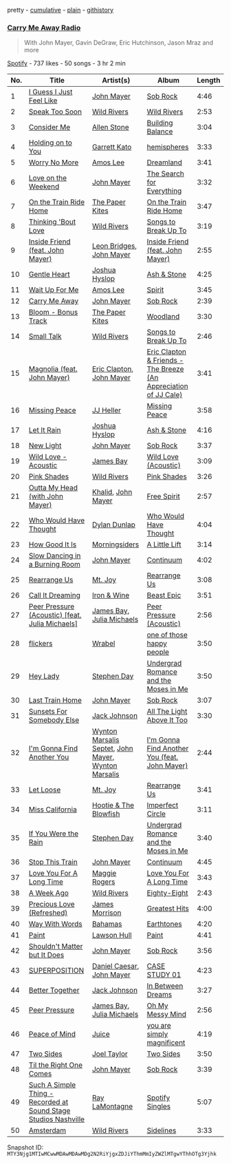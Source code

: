 pretty - [cumulative](/playlists/cumulative/37i9dQZF1E8FdFKgRxUOJv.md) - [plain](/playlists/plain/37i9dQZF1E8FdFKgRxUOJv) - [githistory](https://github.githistory.xyz/mackorone/spotify-playlist-archive/blob/main/playlists/plain/37i9dQZF1E8FdFKgRxUOJv)

### [Carry Me Away Radio](https://open.spotify.com/playlist/37i9dQZF1E8FdFKgRxUOJv)

> With John Mayer, Gavin DeGraw, Eric Hutchinson, Jason Mraz and more

[Spotify](https://open.spotify.com/user/spotify) - 737 likes - 50 songs - 3 hr 2 min

| No. | Title | Artist(s) | Album | Length |
|---|---|---|---|---|
| 1 | [I Guess I Just Feel Like](https://open.spotify.com/track/4Im6GRj17qa7NW76OsJh1s) | [John Mayer](https://open.spotify.com/artist/0hEurMDQu99nJRq8pTxO14) | [Sob Rock](https://open.spotify.com/album/2JmfwvRDitJlTUoLCkp61z) | 4:46 |
| 2 | [Speak Too Soon](https://open.spotify.com/track/0AUURXuRvLPKEH6KaJZSXy) | [Wild Rivers](https://open.spotify.com/artist/59sBwR0jPSTrbMtuTkRPN5) | [Wild Rivers](https://open.spotify.com/album/4SMbqvJenspMXbcPROZsVK) | 2:53 |
| 3 | [Consider Me](https://open.spotify.com/track/6eA8pANu9ryDcoTTe5myKk) | [Allen Stone](https://open.spotify.com/artist/536osqBGKzeozje8BfcGsa) | [Building Balance](https://open.spotify.com/album/2vExIljZtXXu7wRRENGGwy) | 3:04 |
| 4 | [Holding on to You](https://open.spotify.com/track/2XbGCUjNjQgJPMO1QbMp5a) | [Garrett Kato](https://open.spotify.com/artist/4S3VOqqGguEZu3vbJMig4t) | [hemispheres](https://open.spotify.com/album/7xRQ2OolSyln0FHE6sPAJC) | 3:33 |
| 5 | [Worry No More](https://open.spotify.com/track/4Fl07whZv6iX3LK9FDy1gT) | [Amos Lee](https://open.spotify.com/artist/0QrowybipCKUDnq5y10PD2) | [Dreamland](https://open.spotify.com/album/1Mik9EmHCENXPMjHOgOwRB) | 3:41 |
| 6 | [Love on the Weekend](https://open.spotify.com/track/0oiCeOPwm4zhwfyIpAE37y) | [John Mayer](https://open.spotify.com/artist/0hEurMDQu99nJRq8pTxO14) | [The Search for Everything](https://open.spotify.com/album/0jZFu2tihRJ65iYAo0oOtP) | 3:32 |
| 7 | [On the Train Ride Home](https://open.spotify.com/track/4sTjyRMuBumcHsVWe9tfKL) | [The Paper Kites](https://open.spotify.com/artist/79hrYiudVcFyyxyJW0ipTy) | [On the Train Ride Home](https://open.spotify.com/album/4amdDYo23aSOrv7hSZrCMT) | 3:47 |
| 8 | [Thinking 'Bout Love](https://open.spotify.com/track/42UaitnwvuKqNcD5Oa2HlD) | [Wild Rivers](https://open.spotify.com/artist/59sBwR0jPSTrbMtuTkRPN5) | [Songs to Break Up To](https://open.spotify.com/album/5OVxLrOoXXD2HSKkQNqhQW) | 3:19 |
| 9 | [Inside Friend \(feat\. John Mayer\)](https://open.spotify.com/track/4ehkZtzPTbjsRULRfQSWYu) | [Leon Bridges](https://open.spotify.com/artist/3qnGvpP8Yth1AqSBMqON5x), [John Mayer](https://open.spotify.com/artist/0hEurMDQu99nJRq8pTxO14) | [Inside Friend \(feat\. John Mayer\)](https://open.spotify.com/album/2zYmSJZxBTCvDYBAEcixyV) | 2:55 |
| 10 | [Gentle Heart](https://open.spotify.com/track/06R84YHz9bqaQzEbIWxzsw) | [Joshua Hyslop](https://open.spotify.com/artist/1I7oHjCjMrMUz66v67yJJu) | [Ash & Stone](https://open.spotify.com/album/7G78HVl5SJNmEdem6QIGfA) | 4:25 |
| 11 | [Wait Up For Me](https://open.spotify.com/track/1pLbS57mLE8iG4njSQIAtX) | [Amos Lee](https://open.spotify.com/artist/0QrowybipCKUDnq5y10PD2) | [Spirit](https://open.spotify.com/album/0MEMCZCFDd9SxPggFpH4WD) | 3:45 |
| 12 | [Carry Me Away](https://open.spotify.com/track/4Szq4dulKN9bOvLRW6uMdZ) | [John Mayer](https://open.spotify.com/artist/0hEurMDQu99nJRq8pTxO14) | [Sob Rock](https://open.spotify.com/album/2JmfwvRDitJlTUoLCkp61z) | 2:39 |
| 13 | [Bloom \- Bonus Track](https://open.spotify.com/track/1HMQmOWrkieKYWlFsjUP3D) | [The Paper Kites](https://open.spotify.com/artist/79hrYiudVcFyyxyJW0ipTy) | [Woodland](https://open.spotify.com/album/1lq6KMHFACcE6GQZysxnSZ) | 3:30 |
| 14 | [Small Talk](https://open.spotify.com/track/1HkB10b5D1tb0fSb1QsOvD) | [Wild Rivers](https://open.spotify.com/artist/59sBwR0jPSTrbMtuTkRPN5) | [Songs to Break Up To](https://open.spotify.com/album/5OVxLrOoXXD2HSKkQNqhQW) | 2:46 |
| 15 | [Magnolia \(feat\. John Mayer\)](https://open.spotify.com/track/0VzLAYIns618H651sG09Gp) | [Eric Clapton](https://open.spotify.com/artist/6PAt558ZEZl0DmdXlnjMgD), [John Mayer](https://open.spotify.com/artist/0hEurMDQu99nJRq8pTxO14) | [Eric Clapton & Friends \- The Breeze \(An Appreciation of JJ Cale\)](https://open.spotify.com/album/21swqoPE6wszY0IC8sJEYs) | 3:41 |
| 16 | [Missing Peace](https://open.spotify.com/track/5fTJGZ6k0zokfh5KLfe0sm) | [JJ Heller](https://open.spotify.com/artist/7dq8KEwf0kQXJhM79iwcPh) | [Missing Peace](https://open.spotify.com/album/6z7NkrydW0T66QEB2DXblG) | 3:58 |
| 17 | [Let It Rain](https://open.spotify.com/track/6nvgVD48p3t7wt86ftjG1b) | [Joshua Hyslop](https://open.spotify.com/artist/1I7oHjCjMrMUz66v67yJJu) | [Ash & Stone](https://open.spotify.com/album/7G78HVl5SJNmEdem6QIGfA) | 4:16 |
| 18 | [New Light](https://open.spotify.com/track/4T6FWA703h6H7zk1FoSARw) | [John Mayer](https://open.spotify.com/artist/0hEurMDQu99nJRq8pTxO14) | [Sob Rock](https://open.spotify.com/album/2JmfwvRDitJlTUoLCkp61z) | 3:37 |
| 19 | [Wild Love \- Acoustic](https://open.spotify.com/track/4zDQS1OCghoOKkjw6hf2qT) | [James Bay](https://open.spotify.com/artist/4EzkuveR9pLvDVFNx6foYD) | [Wild Love \(Acoustic\)](https://open.spotify.com/album/07NunjdVGPXs07aqNDiVVk) | 3:09 |
| 20 | [Pink Shades](https://open.spotify.com/track/3YsjOrar28TbRQAOZ7z63r) | [Wild Rivers](https://open.spotify.com/artist/59sBwR0jPSTrbMtuTkRPN5) | [Pink Shades](https://open.spotify.com/album/5u14nFR2NAMX1R0DslsyH9) | 3:26 |
| 21 | [Outta My Head \(with John Mayer\)](https://open.spotify.com/track/09oZ9eXQ2fo6YDrPzJqAoP) | [Khalid](https://open.spotify.com/artist/6LuN9FCkKOj5PcnpouEgny), [John Mayer](https://open.spotify.com/artist/0hEurMDQu99nJRq8pTxO14) | [Free Spirit](https://open.spotify.com/album/6KT8x5oqZJl9CcnM66hddo) | 2:57 |
| 22 | [Who Would Have Thought](https://open.spotify.com/track/6qsacYwaDcrOy4CnTDxWNF) | [Dylan Dunlap](https://open.spotify.com/artist/7CanUos0itnFLMrCiT839W) | [Who Would Have Thought](https://open.spotify.com/album/2WHiETlL0KqtxJRufjEMFU) | 4:04 |
| 23 | [How Good It Is](https://open.spotify.com/track/4XGlpZw4XyOAisQrpodzPn) | [Morningsiders](https://open.spotify.com/artist/5hPR4Atp3QY2ztiAcz1inl) | [A Little Lift](https://open.spotify.com/album/3roe3TTl1o2p9sZZ9HdeX2) | 3:14 |
| 24 | [Slow Dancing in a Burning Room](https://open.spotify.com/track/2jdAk8ATWIL3dwT47XpRfu) | [John Mayer](https://open.spotify.com/artist/0hEurMDQu99nJRq8pTxO14) | [Continuum](https://open.spotify.com/album/1Xsprdt1q9rOzTic7b9zYM) | 4:02 |
| 25 | [Rearrange Us](https://open.spotify.com/track/1uZIL52W5zXEF55fCh5lqP) | [Mt\. Joy](https://open.spotify.com/artist/69tiO1fG8VWduDl3ji2qhI) | [Rearrange Us](https://open.spotify.com/album/0JEbkW1a2Ws7P8vMflSPc9) | 3:08 |
| 26 | [Call It Dreaming](https://open.spotify.com/track/1MxHIIzcTeFnaNsDGY3pfj) | [Iron & Wine](https://open.spotify.com/artist/4M5nCE77Qaxayuhp3fVn4V) | [Beast Epic](https://open.spotify.com/album/33zayrSBdboyCyGTjtQrsw) | 3:51 |
| 27 | [Peer Pressure \(Acoustic\) \[feat\. Julia Michaels\]](https://open.spotify.com/track/2hFFke3WXVA9mV31XNy0dP) | [James Bay](https://open.spotify.com/artist/4EzkuveR9pLvDVFNx6foYD), [Julia Michaels](https://open.spotify.com/artist/0ZED1XzwlLHW4ZaG4lOT6m) | [Peer Pressure \(Acoustic\)](https://open.spotify.com/album/27RJgXCscKOnvbjhhI3nWQ) | 2:56 |
| 28 | [flickers](https://open.spotify.com/track/6J3G0HMT4s7JBjntVifHmP) | [Wrabel](https://open.spotify.com/artist/7r2uG6BlFXKcwmh9ItqlII) | [one of those happy people](https://open.spotify.com/album/6j74wKqXdvgPYi5igx6w3h) | 3:50 |
| 29 | [Hey Lady](https://open.spotify.com/track/005GaX6hvgeTFnR9FvejTE) | [Stephen Day](https://open.spotify.com/artist/4cnFw4bkIWVGKUBsr93OS5) | [Undergrad Romance and the Moses in Me](https://open.spotify.com/album/3BKFrChX5Exd28VX3Yq4Kb) | 3:50 |
| 30 | [Last Train Home](https://open.spotify.com/track/0tgBtQ0ISnMQOKorrN9HLX) | [John Mayer](https://open.spotify.com/artist/0hEurMDQu99nJRq8pTxO14) | [Sob Rock](https://open.spotify.com/album/2JmfwvRDitJlTUoLCkp61z) | 3:07 |
| 31 | [Sunsets For Somebody Else](https://open.spotify.com/track/41Az1BCotlAUt7Ud8k6H2Y) | [Jack Johnson](https://open.spotify.com/artist/3GBPw9NK25X1Wt2OUvOwY3) | [All The Light Above It Too](https://open.spotify.com/album/1a15dDOiwz5ebSxk1ZeFB5) | 3:30 |
| 32 | [I'm Gonna Find Another You](https://open.spotify.com/track/0qirTBMXN2a9AlUl7pyjgM) | [Wynton Marsalis Septet](https://open.spotify.com/artist/3cOaUqzZ7TYloRPGcuQnMY), [John Mayer](https://open.spotify.com/artist/0hEurMDQu99nJRq8pTxO14), [Wynton Marsalis](https://open.spotify.com/artist/375zxMmh2cSgUzFFnva0O7) | [I'm Gonna Find Another You \(feat\. John Mayer\)](https://open.spotify.com/album/3MnHBjsHhMmH81HiL2zxQj) | 2:44 |
| 33 | [Let Loose](https://open.spotify.com/track/4xXglb2SBiHnqPMQiItlrG) | [Mt\. Joy](https://open.spotify.com/artist/69tiO1fG8VWduDl3ji2qhI) | [Rearrange Us](https://open.spotify.com/album/0JEbkW1a2Ws7P8vMflSPc9) | 3:41 |
| 34 | [Miss California](https://open.spotify.com/track/6isMNDPxxXyJAUl8mcU1VC) | [Hootie & The Blowfish](https://open.spotify.com/artist/08ct2eZF5lUPdJpHwNKWof) | [Imperfect Circle](https://open.spotify.com/album/55jKopASR7pMEHX3XFsDmh) | 3:11 |
| 35 | [If You Were the Rain](https://open.spotify.com/track/5EXD5rXJ4IVb8g4xSwT0fc) | [Stephen Day](https://open.spotify.com/artist/4cnFw4bkIWVGKUBsr93OS5) | [Undergrad Romance and the Moses in Me](https://open.spotify.com/album/3BKFrChX5Exd28VX3Yq4Kb) | 3:40 |
| 36 | [Stop This Train](https://open.spotify.com/track/3E6iea9uEmB7gRru4lyP6h) | [John Mayer](https://open.spotify.com/artist/0hEurMDQu99nJRq8pTxO14) | [Continuum](https://open.spotify.com/album/1Xsprdt1q9rOzTic7b9zYM) | 4:45 |
| 37 | [Love You For A Long Time](https://open.spotify.com/track/6QTPacyXkZWG9FMwq6L1hJ) | [Maggie Rogers](https://open.spotify.com/artist/4NZvixzsSefsNiIqXn0NDe) | [Love You For A Long Time](https://open.spotify.com/album/47SKepdJ0B5cquxtKrgFUI) | 3:43 |
| 38 | [A Week Ago](https://open.spotify.com/track/47tIfC0fME4fYBJySBjqeC) | [Wild Rivers](https://open.spotify.com/artist/59sBwR0jPSTrbMtuTkRPN5) | [Eighty\-Eight](https://open.spotify.com/album/0fHfPNtkPrHH0OQhKc9zW6) | 2:43 |
| 39 | [Precious Love \(Refreshed\)](https://open.spotify.com/track/2Qi7xDDXuuiwPYnVMBsTfo) | [James Morrison](https://open.spotify.com/artist/3LpLGlgRS1IKPPwElnpW35) | [Greatest Hits](https://open.spotify.com/album/6qPMvni16dK3GuVk6K2fXa) | 4:00 |
| 40 | [Way With Words](https://open.spotify.com/track/6ioeN8jQ8Qc3tS8dhpoAVi) | [Bahamas](https://open.spotify.com/artist/4C50EbCS11M0VbGyH3OfLt) | [Earthtones](https://open.spotify.com/album/1K3XPBfAfPO7jJhqTq4xME) | 4:20 |
| 41 | [Paint](https://open.spotify.com/track/6OdcsvgPkIFmiyqDPgCaDy) | [Lawson Hull](https://open.spotify.com/artist/218354K2Ph7ewCzbVvGe0K) | [Paint](https://open.spotify.com/album/6fjWW4BO4crnUA3EqDWEV0) | 4:41 |
| 42 | [Shouldn't Matter but It Does](https://open.spotify.com/track/3MthJpM1IEYp2ulZe00LvP) | [John Mayer](https://open.spotify.com/artist/0hEurMDQu99nJRq8pTxO14) | [Sob Rock](https://open.spotify.com/album/2JmfwvRDitJlTUoLCkp61z) | 3:56 |
| 43 | [SUPERPOSITION](https://open.spotify.com/track/45PxuJqJBnPXZKLxoo9Apj) | [Daniel Caesar](https://open.spotify.com/artist/20wkVLutqVOYrc0kxFs7rA), [John Mayer](https://open.spotify.com/artist/0hEurMDQu99nJRq8pTxO14) | [CASE STUDY 01](https://open.spotify.com/album/4mvxoogQn8p84Wz17zTHnJ) | 4:23 |
| 44 | [Better Together](https://open.spotify.com/track/4VywXu6umkIQ2OS0m1I79y) | [Jack Johnson](https://open.spotify.com/artist/3GBPw9NK25X1Wt2OUvOwY3) | [In Between Dreams](https://open.spotify.com/album/7tTc46dNdE6GGuiQsssWxo) | 3:27 |
| 45 | [Peer Pressure](https://open.spotify.com/track/4RE3vueod5PL48rvHtuu9C) | [James Bay](https://open.spotify.com/artist/4EzkuveR9pLvDVFNx6foYD), [Julia Michaels](https://open.spotify.com/artist/0ZED1XzwlLHW4ZaG4lOT6m) | [Oh My Messy Mind](https://open.spotify.com/album/2aIsEIVLrAP75xdEhdVm1d) | 2:56 |
| 46 | [Peace of Mind](https://open.spotify.com/track/0gadjOoL8sEResgrhXsSHV) | [Juice](https://open.spotify.com/artist/0Rq1n6pHHHUQwXnCO8IF4E) | [you are simply magnificent](https://open.spotify.com/album/7bAf2q3vuiWkw54shAnW03) | 4:19 |
| 47 | [Two Sides](https://open.spotify.com/track/3CXYKSBNOQxfIGHLcbra1f) | [Joel Taylor](https://open.spotify.com/artist/4WilUzPdhmLAiX67CZ9xTi) | [Two Sides](https://open.spotify.com/album/3FG64GXbcfsmnx1ocD7kwk) | 3:50 |
| 48 | [Til the Right One Comes](https://open.spotify.com/track/4f0xBbWvKWmuB17yebh24a) | [John Mayer](https://open.spotify.com/artist/0hEurMDQu99nJRq8pTxO14) | [Sob Rock](https://open.spotify.com/album/2JmfwvRDitJlTUoLCkp61z) | 3:39 |
| 49 | [Such A Simple Thing \- Recorded at Sound Stage Studios Nashville](https://open.spotify.com/track/1xYMyM7MxFi4OuzDA2op9Q) | [Ray LaMontagne](https://open.spotify.com/artist/6DoH7ywD5BcQvjloe9OcIj) | [Spotify Singles](https://open.spotify.com/album/79Eaui1AldvjTjHIY7V6vu) | 5:07 |
| 50 | [Amsterdam](https://open.spotify.com/track/52BtapS0Wy7LM8R6QvJRpp) | [Wild Rivers](https://open.spotify.com/artist/59sBwR0jPSTrbMtuTkRPN5) | [Sidelines](https://open.spotify.com/album/4R09OvFyz47HfjecIjoEtP) | 3:33 |

Snapshot ID: `MTY3Njg1MTIwMCwwMDAwMDAwMDg2N2RiYjgxZDJiYThmMmIyZWZlMTgwYThhOTg3Yjhk`
